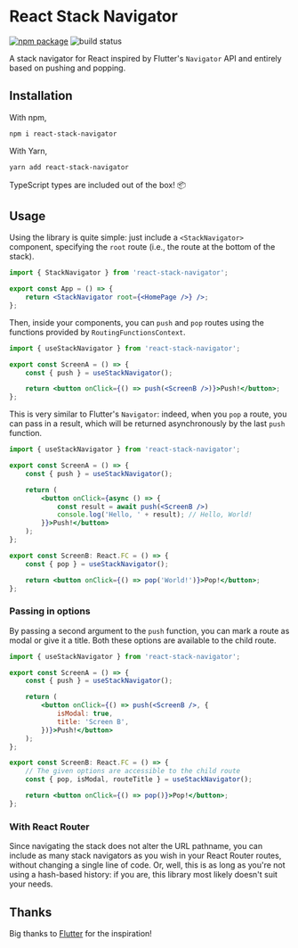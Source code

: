 # React Stack Navigator

[![npm package][npm-badge]][npm] ![build status][build-badge]

[npm]: https://www.npmjs.com/package/react-stack-navigator
[npm-badge]: https://badgen.net/npm/v/react-stack-navigator
[build-badge]: https://app.buddy.works/damianomagrini/react-stack-navigator/pipelines/pipeline/341819/badge.svg?token=e5daa5d3e303ec3297c953e5ba15c55dfd4e9b4d446a68a5572422a54db02fb1

A stack navigator for React inspired by Flutter's `Navigator` API and entirely based on pushing and popping.


## Installation

With npm,

```bash
npm i react-stack-navigator
```

With Yarn,

```bash
yarn add react-stack-navigator
```

TypeScript types are included out of the box! 📦


## Usage

Using the library is quite simple: just include a `<StackNavigator>` component, specifying the `root` route (i.e., the route at the bottom of the stack).

```jsx
import { StackNavigator } from 'react-stack-navigator';

export const App = () => {
	return <StackNavigator root={<HomePage />} />;
};
```

Then, inside your components, you can `push` and `pop` routes using the functions provided by `RoutingFunctionsContext`.

```jsx
import { useStackNavigator } from 'react-stack-navigator';

export const ScreenA = () => {
	const { push } = useStackNavigator();

	return <button onClick={() => push(<ScreenB />)}>Push!</button>;
};
```

This is very similar to Flutter's `Navigator`: indeed, when you `pop` a route, you can pass in a result, which will be returned asynchronously by the last `push` function.

```jsx
import { useStackNavigator } from 'react-stack-navigator';

export const ScreenA = () => {
	const { push } = useStackNavigator();

	return (
		<button onClick={async () => {
			const result = await push(<ScreenB />)
			console.log('Hello, ' + result); // Hello, World!
		}}>Push!</button>
	);
};

export const ScreenB: React.FC = () => {
	const { pop } = useStackNavigator();

	return <button onClick={() => pop('World!')}>Pop!</button>;
};
```

### Passing in options

By passing a second argument to the `push` function, you can mark a route as modal or give it a title. Both these options are available to the child route.

```jsx
import { useStackNavigator } from 'react-stack-navigator';

export const ScreenA = () => {
	const { push } = useStackNavigator();

	return (
		<button onClick={() => push(<ScreenB />, {
			isModal: true,
			title: 'Screen B',
		})}>Push!</button>
	);
};

export const ScreenB: React.FC = () => {
	// The given options are accessible to the child route
	const { pop, isModal, routeTitle } = useStackNavigator();

	return <button onClick={() => pop()}>Pop!</button>;
};
```

### With React Router

Since navigating the stack does not alter the URL pathname, you can include as many stack navigators as you wish in your React Router routes, without changing a single line of code. Or, well, this is as long as you're not using a hash-based history: if you are, this library most likely doesn't suit your needs.


## Thanks

Big thanks to [Flutter](https://flutter.dev/) for the inspiration!
